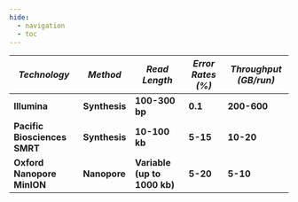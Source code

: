 ```yaml
---
hide:
  - navigation
  - toc
---
```

| _Technology_               | _Method_    | _Read Length_              | _Error Rates (%)_ | _Throughput (GB/run)_ |
|--------------------------|-----------|--------------------------|-----------------|---------------------|
| **Illumina**                 | **Synthesis** | **100-300 bp**               | **0.1**             | **200-600**             |
| **Pacific Biosciences SMRT** | **Synthesis** | **10-100 kb**                | **5-15**            | **10-20**               |
| **Oxford Nanopore MinION**   | **Nanopore**  | **Variable (up to 1000 kb)** | **5-20**            | **5-10**                |


